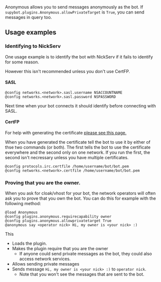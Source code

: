 Anonymous allows you to send messages anonymously as the bot. If 
`supybot.plugins.Anonymous.allowPrivateTarget` is `True`, you can send 
messages in query too.

## Usage examples

### Identifying to NickServ

One usage example is to identify the bot with NickServ if it fails to 
identify for some reason.

However this isn't recommended unless you don't use CertFP.

#### SASL

```
@config networks.<network>.sasl.username NSACCOUNTNAME
@config networks.<network>.sasl.password NSPASSWORD
```

Next time when your bot connects it should identify before connecting with 
SASL.

#### CertFP

For help with generating the certificate [please see this page.](https://mkaysi.github.io/pages/external/identifying.html#certfp)

When you have generated the certificate tell the bot to use it by either 
of thse two commands (or both). The first tells the bot to use the 
certificate everywhere and the second only on one network. If you run 
the first, the second isn't necressary unless you have multiple 
certificates.

```
@config protocols.irc.certfile /home/username/bot/bot.pem
@config networks.<network>.certfile /home/username/bot/bot.pem
```

### Proving that you are the owner.

When you ask for cloak/vhost for your bot, the network operators will 
often ask you to prove that you own the bot. You can do this for example 
with the following method:

```
@load Anonymous
@config plugins.anonymous.requirecapability owner
@config plugins.anonymous.allowprivatetarget True
@anonymous say <operator nick> Hi, my owner is <your nick> :)
```

This
* Loads the plugin.
* Makes the plugin require that you are the owner
    * If anyone could send private messages as the bot, they could also 
    access network services.
* Allows sending private messages
* Sends message `Hi, my owner is <your nick> :)` to `operator nick`.
    * Note that you won't see the messages that are sent to the bot.
